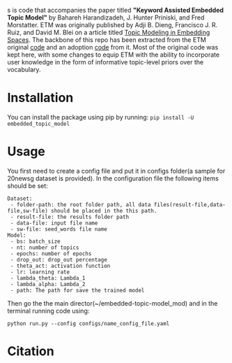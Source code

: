 s is code that accompanies the paper titled **"Keyword Assisted Embedded Topic Model"** by Bahareh Harandizadeh, J. Hunter Priniski, and Fred Morstatter.
ETM was originally published by Adji B. Dieng, Francisco J. R. Ruiz, and David M. Blei on a article titled [Topic Modeling in Embedding Spaces](https://arxiv.org/abs/1907.04907). The backbone of this repo has been extracted from the ETM original [code](https://github.com/adjidieng/ETM) and an adoption [code](https://github.com/lffloyd/embedded-topic-model/tree/85a817cf456b02d8ba67ea1f00b984ddf79c68f6) from it. Most of the original code was kept here, with some changes to equip ETM with the ability to incorporate user knowledge in the form of informative topic-level priors over the vocabulary.

# Installation
You can install the package using pip by running: `pip install -U embedded_topic_model`
# Usage
You first need to create a config file and put it in configs folder(a sample for 20newsg dataset is provided). In the configuration file the following items should be set:
```
Dataset:
 - folder-path: the root folder path, all data files(result-file,data-file,sw-file) should be placed in the this path.
 - result-file: the results folder path
 - data-file: input file name
 - sw-file: seed_words file name
Model:
 - bs: batch_size
 - nt: number of topics
 - epochs: number of epochs
 - drop_out: drop_out percentage 
 - theta_act: activation function 
 - lr: learning rate 
 - lambda_theta: Lambda_1 
 - lambda_alpha: Lambda_2 
 - path: The path for save the trained model
```
Then go the the main director(~/embedded-topic-model_mod) and in the terminal running code using:
```
python run.py --config configs/name_config_file.yaml
```

# Citation
